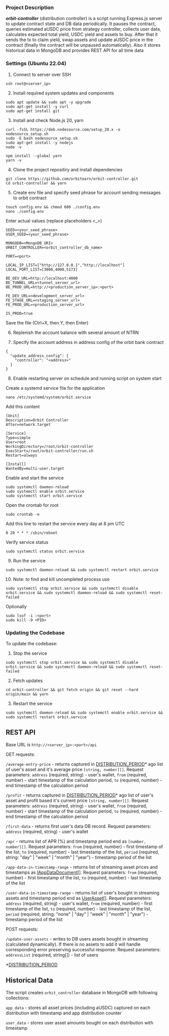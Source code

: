 ### Project Description

***orbit-controller*** (distribution controller) is a script running Express.js server to update contract state and DB data periodically. It pauses the contract, queries estimated aUSDC price from strategy controller, collects user data, calculates expected total yield, USDC yield and assets to buy. After that it sends the tx to claim yield, swap assets and update aUSDC price in the contract (finally the contract will be unpaused automatically). Also it stores historical data in MongoDB and provides REST API for all time data 


### Settings (Ubuntu 22.04)

1) Connect to server over SSH
```
ssh root@<server_ip>
```

2) Install required system updates and components
```
sudo apt update && sudo apt -y upgrade
sudo apt-get install -y curl
sudo apt-get install git
```

3) Install and check Node.js 20, yarn
```
curl -fsSL https://deb.nodesource.com/setup_20.x -o nodesource_setup.sh
sudo -E bash nodesource_setup.sh
sudo apt-get install -y nodejs
node -v

npm install --global yarn
yarn -v
```

4) Clone the project repositiry and install dependencies

```
git clone https://github.com/orbitearn/orbit-controller.git
cd orbit-controller && yarn
```

5) Create env file and specify seed phrase for account sending messages to orbit contract

```
touch config.env && chmod 600 ./config.env
nano ./config.env
```

Enter actual values (replace placeholders <_>)

```
SEED=<your_seed_phrase>
USER_SEED=<your_seed_phrase>

MONGODB=<MongoDB_URI>
ORBIT_CONTROLLER=<orbit_controller_db_name>

PORT=<port>

LOCAL_IP_LIST=["http://127.0.0.1","http://localhost"]
LOCAL_PORT_LIST=[3000,4000,5173]

BE_DEV_URL=http://localhost:4000
BE_TUNNEL_URL=<tunnel_server_url>
BE_PROD_URL=http://<production_server_ip>:<port>

FE_DEV_URL=<development_server_url>
FE_STAGE_URL=<staging_server_url>
FE_PROD_URL=<production_server_url>

IS_PROD=true
```

Save the file (Ctrl+X, then Y, then Enter)

6) Replenish the account balance with several amount of NTRN

7) Specify the account address in address config of the orbit bank contract

```
{
  "update_address_config": {
    "controller": "<address>"
  }
}
```

8) Enable restarting server on schedule and running script on system start

Create a systemd service file for the application
```
nano /etc/systemd/system/orbit.service
```

Add this content
```
[Unit]
Description=Orbit Controller
After=network.target

[Service]
Type=simple
User=root
WorkingDirectory=/root/orbit-controller
ExecStart=/root/orbit-controller/run.sh
Restart=always

[Install]
WantedBy=multi-user.target
```

Enable and start the service
```
sudo systemctl daemon-reload
sudo systemctl enable orbit.service
sudo systemctl start orbit.service
```

Open the crontab for root
```
sudo crontab -e
```

Add this line to restart the service every day at 8 pm UTC
```
0 20 * * * /sbin/reboot
```

Verify service status
```
sudo systemctl status orbit.service
```

9) Run the service
```
sudo systemctl daemon-reload && sudo systemctl restart orbit.service
```

10) Note: to find and kill uncompleted process use
```
sudo systemctl stop orbit.service && sudo systemctl disable orbit.service && sudo systemctl daemon-reload && sudo systemctl reset-failed
```
Optionally
```
sudo lsof -i :<port>
sudo kill -9 <PID>
```

### Updating the Codebase

To update the codebase:

1) Stop the service
```
sudo systemctl stop orbit.service && sudo systemctl disable orbit.service && sudo systemctl daemon-reload && sudo systemctl reset-failed
```
2) Fetch updates
```
cd orbit-controller && git fetch origin && git reset --hard origin/main && yarn
```
3) Restart the service
```
sudo systemctl daemon-reload && sudo systemctl enable orbit.service && sudo systemctl restart orbit.service
```


## REST API

Base URL is `http://<server_ip>:<port>/api`

GET requests:

`/average-entry-price` - returns captured in [DISTRIBUTION_PERIOD](#distribution-period)* ago list of user's asset and it's average price `[string, number][]`. Request parameters: `address` (required, string) - user's wallet, `from` (required, number) - start timestamp of the calculation period, `to` (required, number) - end timestamp of the calculation period

`/profit` - returns captured in [DISTRIBUTION_PERIOD](#distribution-period)* ago list of user's asset and profit based it's current price `[string, number][]`. Request parameters: `address` (required, string) - user's wallet, `from` (required, number) - start timestamp of the calculation period, `to` (required, number) - end timestamp of the calculation period

`/first-data` - returns first user's data DB record. Request parameters: `address` (required, string) - user's wallet

`/apr` - returns list of APR (%) and timestamp period end as `[number, number][]`. Request parameters: `from` (required, number) - first timestamp of the list, `to` (required, number) - last timestamp of the list, `period` (required, string: "day" | "week" | "month" | "year") - timestamp period of the list

`/app-data-in-timestamp-range` - returns list of streaming asset prices and timestamps as [IAppDataDocument[]](https://github.com/orbitearn/orbit-controller/blob/main/src/backend/db/types.ts#L20-L25). Request parameters: `from` (required, number) - first timestamp of the list, `to` (required, number) - last timestamp of the list

`/user-data-in-timestamp-range` - returns list of user's bought in streaming assets and timestamp period end as [UserAsset[]](https://github.com/orbitearn/orbit-controller/blob/main/src/backend/helpers/index.ts#L227). Request parameters: `address` (required, string) - user's wallet, `from` (required, number) - first timestamp of the list, `to` (required, number) - last timestamp of the list, `period` (required, string: "none" | "day" | "week" | "month" | "year") - timestamp period of the list

POST requests:

`/update-user-assets` - writes to DB users assets bought in streaming (calculated dynamically). If there is no assets to add it will handle corresponding error preserving successful response. Request parameters: `addressList` (required, string[]) - list of users

<a id="distribution-period"></a> *[DISTRIBUTION_PERIOD](https://github.com/orbitearn/orbit-controller/blob/main/src/backend/constants.ts#L21)


## Historical Data

The script creates `orbit_controller` database in MongoDB with following collections:

`app_data` - stores all asset prices (including aUSDC) captured on each distribution with timestamp and app distribution counter

`user_data` - stores user asset amounts bought on each distribution with timestamp
